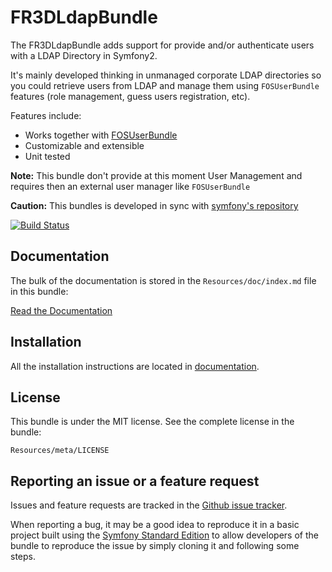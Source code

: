 FR3DLdapBundle
==============

The FR3DLdapBundle adds support for provide and/or authenticate users with a
LDAP Directory in Symfony2.

It's mainly developed thinking in unmanaged corporate LDAP directories so you
could retrieve users from LDAP and manage them using `FOSUserBundle` features
(role management, guess users registration, etc).

Features include:

- Works together with [FOSUserBundle](https://github.com/FriendsOfSymfony/FOSUserBundle/)
- Customizable and extensible
- Unit tested

**Note:** This bundle don't provide at this moment User Management and requires
then an external user manager like `FOSUserBundle`

**Caution:** This bundles is developed in sync with [symfony's repository](https://github.com/symfony/symfony)

[![Build Status](https://secure.travis-ci.org/Maks3w/FR3DLdapBundle.png?branch=2.0.x-20)](http://travis-ci.org/Maks3w/FR3DLdapBundle)

Documentation
-------------

The bulk of the documentation is stored in the `Resources/doc/index.md`
file in this bundle:

[Read the Documentation](https://github.com/Maks3w/FR3DLdapBundle/blob/master/Resources/doc/index.md)

Installation
------------

All the installation instructions are located in [documentation](https://github.com/Maks3w/FR3DLdapBundle/blob/master/Resources/doc/index.md).

License
-------

This bundle is under the MIT license. See the complete license in the bundle:

    Resources/meta/LICENSE

Reporting an issue or a feature request
---------------------------------------

Issues and feature requests are tracked in the [Github issue tracker](https://github.com/Maks3w/FR3DLdapBundle/issues).

When reporting a bug, it may be a good idea to reproduce it in a basic project
built using the [Symfony Standard Edition](https://github.com/symfony/symfony-standard)
to allow developers of the bundle to reproduce the issue by simply cloning it
and following some steps.